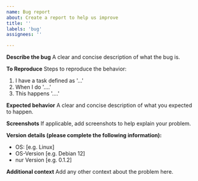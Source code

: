 ```yaml
---
name: Bug report
about: Create a report to help us improve
title: ''
labels: 'bug'
assignees: ''

---
```


**Describe the bug**
A clear and concise description of what the bug is.

**To Reproduce**
Steps to reproduce the behavior:
1. I have a task defined as '...'
2. When I do '....'
3. This happens '....'

**Expected behavior**
A clear and concise description of what you expected to happen.

**Screenshots**
If applicable, add screenshots to help explain your problem.

**Version details (please complete the following information):**
 - OS: [e.g. Linux]
 - OS-Version [e.g. Debian 12]
 - nur Version [e.g. 0.1.2]

**Additional context**
Add any other context about the problem here.
